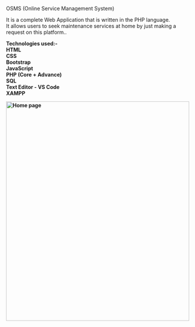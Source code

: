 OSMS (Online Service Management System)<br>

It is a complete Web Application that is written in the PHP language. <br>
It allows users to seek maintenance services at home by just making a request on this platform..

<b>Technologies used:-<b><br>
HTML<br>
CSS<br>
Bootstrap<br>
JavaScript<br>
PHP (Core + Advance)<br>
SQL<br>
Text Editor - VS Code<br>
XAMPP<br>

<img src="Screenshot_7-5-2024_15335_localhost" alt="Home page" width="500" height="600">

